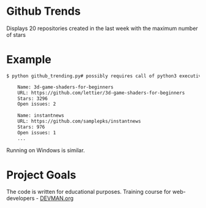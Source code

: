 # Github Trends

Displays 20 repositories created in the last week with the maximum number of stars

# Example

```bash
$ python github_trending.py# possibly requires call of python3 executive instead of just python\

    Name: 3d-game-shaders-for-beginners
    URL: https://github.com/lettier/3d-game-shaders-for-beginners
    Stars: 3296
    Open issues: 2
    
    Name: instantnews
    URL: https://github.com/samplepks/instantnews
    Stars: 976
    Open issues: 1
    ...
```
Running on Windows is similar.

# Project Goals

The code is written for educational purposes. Training course for web-developers - [DEVMAN.org](https://devman.org)
